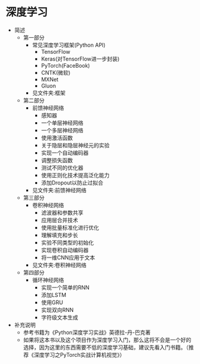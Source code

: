 # 深度学习
- 简述
    - 第一部分
        - 常见深度学习框架(Python API)
            - TensorFlow
            - Keras(对TensorFlow进一步封装)
            - PyTorch(FaceBook)
            - CNTK(微软)
            - MXNet
            - Gluon
        - 见文件夹:框架
     - 第二部分
         - 前馈神经网络
             - 感知器
             - 一个单层神经网络
             - 一个多层神经网络
             - 使用激活函数
             - 关于隐层和隐层神经元的实验
             - 实现一个自动编码器
             - 调整损失函数
             - 测试不同的优化器
             - 使用正则化技术提高泛化能力
             - 添加Dropout以防止过拟合
         - 见文件夹:前馈神经网络
     - 第三部分
         - 卷积神经网络
             - 滤波器和参数共享
             - 应用层合并技术
             - 使用批量标准化进行优化
             - 理解填充和步长
             - 实验不同类型的初始化
             - 实现卷积自动编码器
             - 将一维CNN应用于文本
         - 见文件夹:卷积神经网络
     - 第四部分
         - 循环神经网络
             - 实现一个简单的RNN
             - 添加LSTM
             - 使用GRU
             - 实现双向RNN
             - 字符级文本生成
- 补充说明
    - 参考书籍为《Python深度学习实战》英德拉-丹-巴克著
    - 如果将这本书以及这个项目作为深度学习入门，那么这将不会是一个好的选择，因为这里的东西需要不低的深度学习基础，建议先看入门书籍。（推荐《深度学习之PyTorch实战计算机视觉》）

